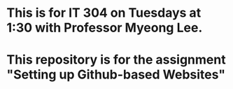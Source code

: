 
# This is for IT 304 on Tuesdays at 1:30 with Professor Myeong Lee. 

# This repository is for the assignment "Setting up Github-based Websites"



